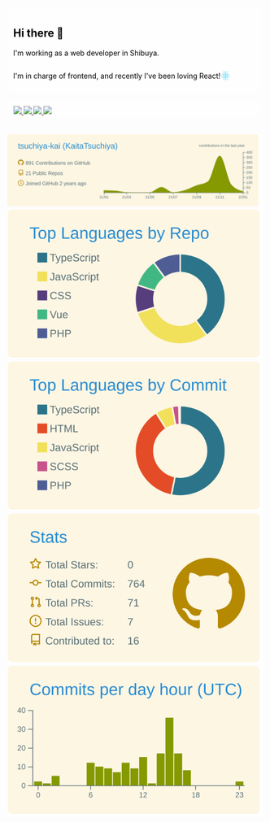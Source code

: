 <div>
<section class="test" style="background-image: url(images/black_eye_patch.jpeg); padding-top:10px">
<section style="color:#000; background-color:rgba(255,255,255,0.8); margin:0 auto; padding:10px;border-radius:10px; width:95%;">
<h2>Hi there 👋</h2>
<p>I'm working as a web developer in Shibuya.</p>
<p style="position:relative; display:inline-block; padding-right:18px;">I'm in charge of frontend, and recently I've been loving React!
<img style="width:16px;height:17px;position:absolute; top:0;bottom:0;right:0;margin:auto;"  src="images/react-icon.svg" />
</p>
</section>

<br />

<p style="background-color:rgba(255,255,255,0.8); margin:0 auto; padding:10px; padding-bottom:5px;border-radius:10px; width:95%; ">
  <a href="http://twitter.com/kaichan_2828">
    <img height="20" src="https://img.shields.io/twitter/follow/kaichan_2828?label=Twitter&logo=twitter&style=flat" />
  </a>
  <a href="https://github.com/genki28">
    <img height="20" src="https://img.shields.io/github/followers/genki28?label=follow&logo=github&style=flat" />
  </a>
  <a href="http://qiita.com/tsuchiya_kaita">
    <img height="20" src="https://qiita-badge.apiapi.app/s/tsuchiya_kaita/posts.svg" />
  </a>
  <//qiita.com/tsuchiya_kaita">
    <img height="20" src="https://qiita-badge.apiapi.app/s/tsuchiya_kaita/contributions.svg" />
  </a>
</p>

<br />

[![](https://raw.githubusercontent.com/tsuchiya-kai/tsuchiya-kai/main/profile-summary-card-output/solarized/0-profile-details.svg)](https://github.com/vn7n24fzkq/github-profile-summary-cards)
[![](https://raw.githubusercontent.com/tsuchiya-kai/tsuchiya-kai/main/profile-summary-card-output/solarized/1-repos-per-language.svg)](https://github.com/vn7n24fzkq/github-profile-summary-cards) [![](https://raw.githubusercontent.com/tsuchiya-kai/tsuchiya-kai/main/profile-summary-card-output/solarized/2-most-commit-language.svg)](https://github.com/vn7n24fzkq/github-profile-summary-cards)
[![](https://raw.githubusercontent.com/tsuchiya-kai/tsuchiya-kai/main/profile-summary-card-output/solarized/3-stats.svg)](https://github.com/vn7n24fzkq/github-profile-summary-cards) [![](https://raw.githubusercontent.com/tsuchiya-kai/tsuchiya-kai/main/profile-summary-card-output/solarized/4-productive-time.svg)](https://github.com/vn7n24fzkq/github-profile-summary-cards)

</section>
</div>
